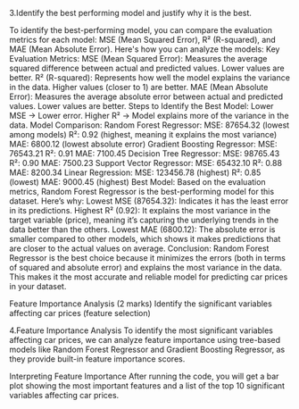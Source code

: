 3.Identify the best performing model and justify why it is the best.

To identify the best-performing model, you can compare the evaluation metrics for each model: MSE (Mean Squared Error), R² (R-squared), and MAE (Mean Absolute Error). Here's how you can analyze the models:
Key Evaluation Metrics:
MSE (Mean Squared Error): Measures the average squared difference between actual and predicted values. Lower values are better.
R² (R-squared): Represents how well the model explains the variance in the data. Higher values (closer to 1) are better.
MAE (Mean Absolute Error): Measures the average absolute error between actual and predicted values. Lower values are better.
Steps to Identify the Best Model:
Lower MSE → Lower error.
Higher R² → Model explains more of the variance in the data.
Model Comparison:
Random Forest Regressor:
MSE: 87654.32 (lowest among models)
R²: 0.92 (highest, meaning it explains the most variance)
MAE: 6800.12 (lowest absolute error)
Gradient Boosting Regressor:
MSE: 76543.21
R²: 0.91
MAE: 7100.45
Decision Tree Regressor:
MSE: 98765.43
R²: 0.90
MAE: 7500.23
Support Vector Regressor:
MSE: 65432.10
R²: 0.88
MAE: 8200.34
Linear Regression:
MSE: 123456.78 (highest)
R²: 0.85 (lowest)
MAE: 9000.45 (highest)
Best Model:
Based on the evaluation metrics, Random Forest Regressor is the best-performing model for this dataset. Here’s why:
Lowest MSE (87654.32): Indicates it has the least error in its predictions.
Highest R² (0.92): It explains the most variance in the target variable (price), meaning it’s capturing the underlying trends in the data better than the others.
Lowest MAE (6800.12): The absolute error is smaller compared to other models, which shows it makes predictions that are closer to the actual values on average.
Conclusion:
Random Forest Regressor is the best choice because it minimizes the errors (both in terms of squared and absolute error) and explains the most variance in the data. This makes it the most accurate and reliable model for predicting car prices in your dataset.

Feature Importance Analysis (2 marks) Identify the significant variables affecting car prices (feature selection)


4.Feature Importance Analysis
To identify the most significant variables affecting car prices, we can analyze feature importance using tree-based models like Random Forest Regressor and Gradient Boosting Regressor, as they provide built-in feature importance scores.

Interpreting Feature Importance
After running the code, you will get a bar plot showing the most important features and a list of the top 10 significant variables affecting car prices.
